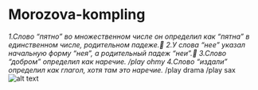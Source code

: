 # **Morozova-kompling**
*1.Слово “пятно” во множественном числе он определил как “пятна” в единственном числе, родительном падеже.:hear_no_evil:
2.У слова “нее” указал начальную форму “нея”, а родительный падеж “неи”.:hatched_chick:
3.Слово “добром” определил как наречие. /play ohmy
4.Слово “издали” определил как глагол, хотя там это наречие.* /play drama
/play sax
![alt text](https://st.depositphotos.com/1165406/1765/i/450/depositphotos_17654235-stock-photo-cpa-cat-looking-out-through.jpg)
